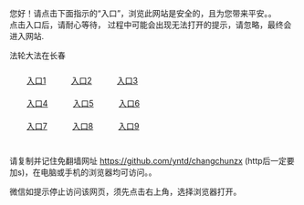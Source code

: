 您好！请点击下面指示的“入口”，浏览此网站是安全的，且为您带来平安。。 <br/>
点击入口后，请耐心等待， 过程中可能会出现无法打开的提示，请忽略，最终会进入网站. </br>

法轮大法在长春<br/>
<div style="padding:10px"><a style="margin:20px" target="_blank" href="https://dj0d3cajbn08s.cloudfront.net/2Qpsp?lscoeje" id="ccLink1" rel="nofollow">入口1</a> <a target="_blank" style="margin:20px" href="https://d2o4ey3n5268mq.cloudfront.net/2Qpsp?izeoobp" id="ccLink2" rel="nofollow">入口2</a> <a style="margin:20px" target="_blank" href="https://daqetxg0ihfx8.cloudfront.net/2Qpsp?qbjmv" id="ccLink3" rel="nofollow">入口3</a></div>

<div style="padding:10px" ><a style="margin:20px" target="_blank" href="https://dj0d3cajbn08s.cloudfront.net/2Qpsp?lscoeje" id="ccLink4" rel="nofollow">入口4</a> <a style="margin:20px" href="https://d2o4ey3n5268mq.cloudfront.net/2Qpsp?izeoobp" target="_blank" id="ccLink5" rel="nofollow">入口5</a> <a style="margin:20px" href="https://daqetxg0ihfx8.cloudfront.net/2Qpsp?qbjmv" target="_blank" id="ccLink6" rel="nofollow">入口6</a></div>

<div style="padding:10px"><a style="margin:20px" target="_blank" href="https://dj0d3cajbn08s.cloudfront.net/2Qpsp?lscoeje" id="ccLink7" rel="nofollow">入口7</a> <a style="margin:20px" href="https://d2o4ey3n5268mq.cloudfront.net/2Qpsp?izeoobp" target="_blank" id="ccLink8" rel="nofollow">入口8</a> <a style="margin:20px" target="_blank" href="https://daqetxg0ihfx8.cloudfront.net/2Qpsp?qbjmv" id="ccLink9" rel="nofollow">入口9</a></div>

<br/>



请复制并记住免翻墙网址 https://github.com/yntd/changchunzx (http后一定要加s)，在电脑或手机的浏览器均可访问。。<br/>

微信如提示停止访问该网页，须先点击右上角，选择浏览器打开。
